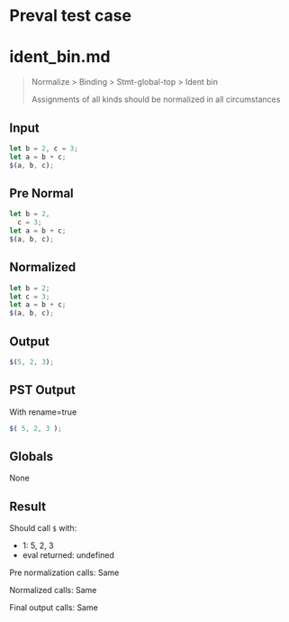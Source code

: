 # Preval test case

# ident_bin.md

> Normalize > Binding > Stmt-global-top > Ident bin
>
> Assignments of all kinds should be normalized in all circumstances

## Input

`````js filename=intro
let b = 2, c = 3;
let a = b + c;
$(a, b, c);
`````

## Pre Normal


`````js filename=intro
let b = 2,
  c = 3;
let a = b + c;
$(a, b, c);
`````

## Normalized


`````js filename=intro
let b = 2;
let c = 3;
let a = b + c;
$(a, b, c);
`````

## Output


`````js filename=intro
$(5, 2, 3);
`````

## PST Output

With rename=true

`````js filename=intro
$( 5, 2, 3 );
`````

## Globals

None

## Result

Should call `$` with:
 - 1: 5, 2, 3
 - eval returned: undefined

Pre normalization calls: Same

Normalized calls: Same

Final output calls: Same
